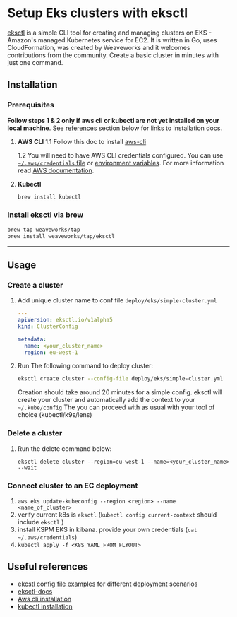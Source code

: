 # Setup Eks clusters with eksctl

[eksctl](https://eksctl.io/) is a simple CLI tool for creating and managing clusters on EKS - Amazon's managed Kubernetes service for EC2. It is written in Go, uses CloudFormation, was created by Weaveworks and it welcomes contributions from the community. Create a basic cluster in minutes with just one command.

## Installation

### Prerequisites

**Follow steps 1 & 2 only if aws cli or kubectl are not yet installed on your local machine**.
See [references](#useful-references) section below for links to installation docs.

1. **AWS CLI**
   1.1 Follow this doc to install [aws-cli](https://docs.aws.amazon.com/cli/latest/userguide/getting-started-install.html)

   1.2 You will need to have AWS CLI credentials configured. You can use [`~/.aws/credentials` file][awsconfig]
   or [environment variables][awsenv]. For more information read [AWS documentation](https://docs.aws.amazon.com/cli/latest/userguide/cli-environment.html).

   [awsenv]: https://docs.aws.amazon.com/cli/latest/userguide/cli-environment.html
   [awsconfig]: https://docs.aws.amazon.com/cli/latest/userguide/cli-config-files.html

2. **Kubectl**
   ```bash
   brew install kubectl
   ```

### Install eksctl via brew

```bash
brew tap weaveworks/tap
brew install weaveworks/tap/eksctl
```

---

## Usage

### Create a cluster

1. Add unique cluster name to conf file `deploy/eks/simple-cluster.yml`

   ```yml
   ---
   apiVersion: eksctl.io/v1alpha5
   kind: ClusterConfig

   metadata:
     name: <your_cluster_name>
     region: eu-west-1
   ```

2. Run The following command to deploy cluster:
   ```bash
   eksctl create cluster --config-file deploy/eks/simple-cluster.yml
   ```
   Creation should take around 20 minutes for a simple config.
   eksctl will create your cluster and automatically add the context to your `~/.kube/config`
   The you can proceed with as usual with your tool of choice (kubectl/k9s/lens)

### Delete a cluster

1. Run the delete command below:
   ```
   eksctl delete cluster --region=eu-west-1 --name=<your_cluster_name> --wait
   ```

### Connect cluster to an EC deployment

1. `aws eks update-kubeconfig --region <region> --name <name_of_cluster>`
2. verify current k8s is `eksctl` (`kubectl config current-context` should include `eksctl` )
3. install KSPM EKS in kibana. provide your own credentials (`cat ~/.aws/credentials`)
4. `kubectl apply -f <K8S_YAML_FROM_FLYOUT>`

## Useful references

- [ekcstl config file examples](https://github.com/weaveworks/eksctl/tree/main/examples) for different deployment scenarios
- [eksctl-docs](https://eksctl.io/introduction/)
- [Aws cli installation](https://docs.aws.amazon.com/cli/latest/userguide/getting-started-version.html)
- [kubectl installation](https://kubernetes.io/docs/tasks/tools/install-kubectl-macos/)
